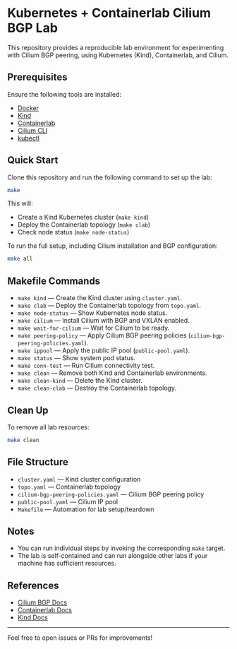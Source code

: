 
# Kubernetes + Containerlab Cilium BGP Lab

This repository provides a reproducible lab environment for experimenting with Cilium BGP peering, using Kubernetes (Kind), Containerlab, and Cilium.

## Prerequisites

Ensure the following tools are installed:
- [Docker](https://docs.docker.com/engine/install/)
- [Kind](https://kind.sigs.k8s.io/docs/user/quick-start/#installation)
- [Containerlab](https://containerlab.dev/install/)
- [Cilium CLI](https://docs.cilium.io/en/stable/gettingstarted/k8s-install-default/#install-the-cilium-cli)
- [kubectl](https://kubernetes.io/docs/tasks/tools/)

## Quick Start

Clone this repository and run the following command to set up the lab:

```sh
make
```

This will:
- Create a Kind Kubernetes cluster (`make kind`)
- Deploy the Containerlab topology (`make clab`)
- Check node status (`make node-status`)

To run the full setup, including Cilium installation and BGP configuration:

```sh
make all
```

## Makefile Commands

- `make kind` — Create the Kind cluster using `cluster.yaml`.
- `make clab` — Deploy the Containerlab topology from `topo.yaml`.
- `make node-status` — Show Kubernetes node status.
- `make cilium` — Install Cilium with BGP and VXLAN enabled.
- `make wait-for-cilium` — Wait for Cilium to be ready.
- `make peering-policy` — Apply Cilium BGP peering policies (`cilium-bgp-peering-policies.yaml`).
- `make ippool` — Apply the public IP pool (`public-pool.yaml`).
- `make status` — Show system pod status.
- `make conn-test` — Run Cilium connectivity test.
- `make clean` — Remove both Kind and Containerlab environments.
- `make clean-kind` — Delete the Kind cluster.
- `make clean-clab` — Destroy the Containerlab topology.

## Clean Up

To remove all lab resources:

```sh
make clean
```

## File Structure

- `cluster.yaml` — Kind cluster configuration
- `topo.yaml` — Containerlab topology
- `cilium-bgp-peering-policies.yaml` — Cilium BGP peering policy
- `public-pool.yaml` — Cilium IP pool
- `Makefile` — Automation for lab setup/teardown

## Notes

- You can run individual steps by invoking the corresponding `make` target.
- The lab is self-contained and can run alongside other labs if your machine has sufficient resources.

## References

- [Cilium BGP Docs](https://docs.cilium.io/en/stable/network/bgp/)
- [Containerlab Docs](https://containerlab.dev/)
- [Kind Docs](https://kind.sigs.k8s.io/)

---

Feel free to open issues or PRs for improvements!

